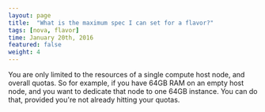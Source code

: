 ```yaml
---
layout: page
title:  "What is the maximum spec I can set for a flavor?"
tags: [nova, flavor]
time: January 20th, 2016
featured: false
weight: 4
---
```


You are only limited to the resources of a single compute host node, and overall quotas. So for example, if you have 64GB RAM on an empty host node, and you want to dedicate that node to one 64GB instance. You can do that, provided you're not already hitting your quotas.

